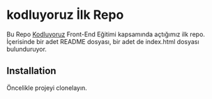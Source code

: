 # kodluyoruz İlk Repo
Bu Repo [Kodluyoruz](https://www.kodluyoruz.org/) Front-End Eğitimi kapsamında açtığımız ilk repo. İçerisinde bir adet README dosyası, bir adet de index.html dosyası bulunduruyor.

## Installation
Öncelikle projeyi clonelayın.
